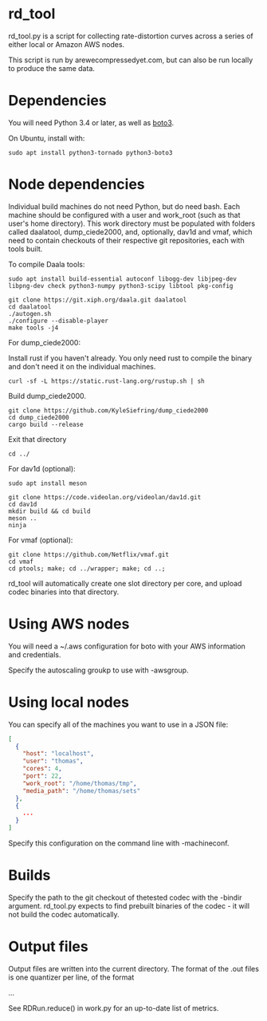 rd_tool
=======

rd_tool.py is a script for collecting rate-distortion curves across a series of either local or Amazon AWS nodes.

This script is run by arewecompressedyet.com, but can also be run locally to produce the same data.

Dependencies
============

You will need Python 3.4 or later, as well as [boto3](https://github.com/boto/boto3).

On Ubuntu, install with:
```
sudo apt install python3-tornado python3-boto3
```

Node dependencies
=================

Individual build machines do not need Python, but do need bash. Each machine
should be configured with a user and work_root (such as that user's home
directory). This work directory must be populated with folders called
daalatool, dump\_ciede2000, and, optionally, dav1d and vmaf, which need to
contain checkouts of their respective git repositories, each with tools built.

To compile Daala tools:

```
sudo apt install build-essential autoconf libogg-dev libjpeg-dev libpng-dev check python3-numpy python3-scipy libtool pkg-config
```

```
git clone https://git.xiph.org/daala.git daalatool
cd daalatool
./autogen.sh
./configure --disable-player
make tools -j4
```

For dump\_ciede2000:

Install rust if you haven't already. You only need rust to compile the binary
and don't need it on the individual machines.

```
curl -sf -L https://static.rust-lang.org/rustup.sh | sh
```

Build dump_ciede2000.

```
git clone https://github.com/KyleSiefring/dump_ciede2000
cd dump_ciede2000
cargo build --release
```

Exit that directory

```
cd ../
```

For dav1d (optional):

```
sudo apt install meson
```

```
git clone https://code.videolan.org/videolan/dav1d.git
cd dav1d
mkdir build && cd build
meson ..
ninja
```

For vmaf (optional):

```
git clone https://github.com/Netflix/vmaf.git
cd vmaf
cd ptools; make; cd ../wrapper; make; cd ..;
```

rd_tool will automatically create one slot directory per core, and upload
codec binaries into that directory.

Using AWS nodes
===============

You will need a ~/.aws configuration for boto with your AWS information and credentials.

Specify the autoscaling groukp to use with -awsgroup.

Using local nodes
=================

You can specify all of the machines you want to use in a JSON file:

```json
[
  {
    "host": "localhost",
    "user": "thomas",
    "cores": 4,
    "port": 22,
    "work_root": "/home/thomas/tmp",
    "media_path": "/home/thomas/sets"
  },
  {
    ...
  }
]

```

Specify this configuration on the command line with -machineconf.

Builds
======

Specify the path to the git checkout of thetested codec with the -bindir
argument. rd_tool.py expects to find prebuilt binaries of the codec - it will
not build the codec automatically.

Output files
============

Output files are written into the current directory. The format of the .out
files is one quantizer per line, of the format

<quantizer> <number of pixels> <file size in bytes> <metric1> <metric2> ...

See RDRun.reduce() in work.py for an up-to-date list of metrics.
